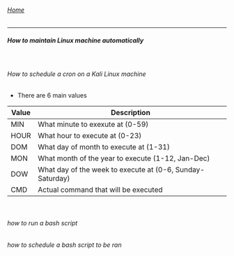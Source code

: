 ###### [Home](https://eduardo-granados.github.io/)

---

##### How to maintain Linux machine automatically
<br>

###### How to schedule a cron on a Kali Linux machine
- There are 6 main values

Value|Description|
-|-|
MIN|What minute to exexute at (0-59)|
HOUR|What hour to execute at (0-23)|
DOM|What day of month to execute at (1-31)|
MON|What month of the year to execute (1-12, Jan-Dec)|
DOW|What day of the week to execute at (0-6, Sunday-Saturday)|
CMD|Actual command that will be executed|
<br>

###### how to run a bash script

###### how to schedule a bash script to be ran

######
```bash

```